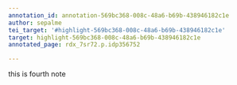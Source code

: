 ```yaml
---
annotation_id: annotation-569bc368-008c-48a6-b69b-438946182c1e
author: sepalme
tei_target: '#highlight-569bc368-008c-48a6-b69b-438946182c1e'
target: highlight-569bc368-008c-48a6-b69b-438946182c1e
annotated_page: rdx_7sr72.p.idp356752

---
```

this is fourth note